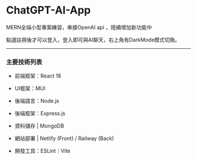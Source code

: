 # ChatGPT-AI-App

MERN全端小型專案練習，串接OpenAI api ，陸續增加新功能中

點選註冊後才可以登入，登入即可與AI聊天，右上角有DarkMode模式切換。

---

### 主要技術列表

* 前端框架：React 18

* UI框架：MUI

* 後端語言：Node.js

* 後端框架：Express.js

* 資料儲存 | MongoDB

* 網站部署 | Netlify (Front) / Railway (Back)

* 開發工具：ESLint｜Vite





